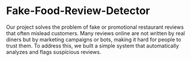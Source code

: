 # Fake-Food-Review-Detector
Our project solves the problem of fake or promotional restaurant reviews that often mislead customers. Many reviews online are not written by real diners but by marketing campaigns or bots, making it hard for people to trust them. To address this, we built a simple system that automatically analyzes and flags suspicious reviews.
